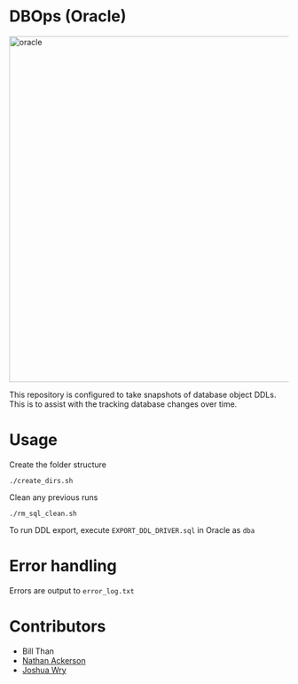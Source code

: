 # DBOps (Oracle) 
<img width="623" alt="oracle" src="https://github.com/user-attachments/assets/27d25e34-d605-49a9-8841-7b2eb6274d22" />


This repository is configured to take snapshots of database object DDLs. This is to assist with the tracking database changes over time. 


# Usage

Create the folder structure

```
./create_dirs.sh
```


Clean any previous runs

```
./rm_sql_clean.sh
```

To run DDL export, execute `EXPORT_DDL_DRIVER.sql` in Oracle as `dba` 


# Error handling

Errors are output to `error_log.txt`

# Contributors

* Bill Than
* [Nathan Ackerson](https://www.linkedin.com/in/nathan-ackerson-66aa68197)
* [Joshua Wry](https://www.linkedin.com/in/jw1999/)
